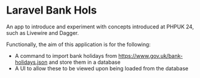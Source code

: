 # Laravel Bank Hols
An app to introduce and experiment with concepts introduced at PHPUK 24, such as Livewire and Dagger.

Functionally, the aim of this application is for the following:
- A command to import bank holidays from https://www.gov.uk/bank-holidays.json and store them in a database
- A UI to allow these to be viewed upon being loaded from the database
